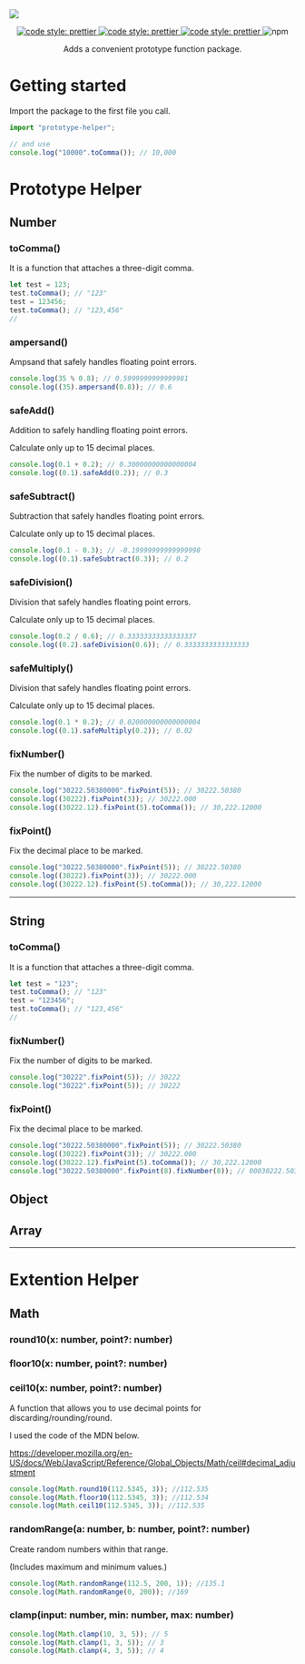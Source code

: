 <img src="https://capsule-render.vercel.app/api?type=waving&color=343a40&height=210&section=header&text=Typescript Prototype Helper&fontSize=50&fontAlignY=35&fontColor=adb5bd" />
<!-- <h1 align="center">Typescript Prototype Helper</h1> -->

<p align="center">
 <a href="https://github.com/prettier/prettier">
    <img alt="code style: prettier" src="https://img.shields.io/badge/code_style-prettier-ff69b4.svg?style=for-the-badge">
  </a>
 <a href="https://www.npmjs.com/package/prototype-helper">
    <img alt="code style: prettier" src="https://img.shields.io/npm/v/prototype-helper.svg?style=for-the-badge">
  </a>
 <a href="https://github.com/k22pr/prototype-helper/blob/master/LICENSE">
    <img alt="code style: prettier" src="https://img.shields.io/github/license/mashape/apistatus.svg?style=for-the-badge">
  </a>
  <img alt="npm" src="https://img.shields.io/npm/dm/prototype-helper?style=for-the-badge">
  <!-- <img alt="AppVeyor tests (compact)" src="https://img.shields.io/appveyor/tests/k22pr/prototype-helper?compact_message&style=for-the-badge"> -->
  
</p>
<p align="center">
Adds a convenient prototype function package.
</p>

# Getting started

Import the package to the first file you call.

```js
import "prototype-helper";

// and use
console.log("10000".toComma()); // 10,000
```

# Prototype Helper

## Number

### toComma()

It is a function that attaches a three-digit comma.

```ts
let test = 123;
test.toComma(); // "123"
test = 123456;
test.toComma(); // "123,456"
//
```

### ampersand()

Ampsand that safely handles floating point errors.

```ts
console.log(35 % 0.8); // 0.5999999999999981
console.log((35).ampersand(0.8)); // 0.6
```

### safeAdd()

Addition to safely handling floating point errors.

Calculate only up to 15 decimal places.

```ts
console.log(0.1 + 0.2); // 0.30000000000000004
console.log((0.1).safeAdd(0.2)); // 0.3
```

### safeSubtract()

Subtraction that safely handles floating point errors.

Calculate only up to 15 decimal places.

```ts
console.log(0.1 - 0.3); // -0.19999999999999998
console.log((0.1).safeSubtract(0.3)); // 0.2
```

### safeDivision()

Division that safely handles floating point errors.

Calculate only up to 15 decimal places.

```ts
console.log(0.2 / 0.6); // 0.33333333333333337
console.log((0.2).safeDivision(0.6)); // 0.3333333333333333
```

### safeMultiply()

Division that safely handles floating point errors.

Calculate only up to 15 decimal places.

```ts
console.log(0.1 * 0.2); // 0.020000000000000004
console.log((0.1).safeMultiply(0.2)); // 0.02
```

### fixNumber()

Fix the number of digits to be marked.

```ts
console.log("30222.50380000".fixPoint(5)); // 30222.50380
console.log((30222).fixPoint(3)); // 30222.000
console.log((30222.12).fixPoint(5).toComma()); // 30,222.12000
```

### fixPoint()

Fix the decimal place to be marked.

```ts
console.log("30222.50380000".fixPoint(5)); // 30222.50380
console.log((30222).fixPoint(3)); // 30222.000
console.log((30222.12).fixPoint(5).toComma()); // 30,222.12000
```

---

## String

### toComma()

It is a function that attaches a three-digit comma.

```ts
let test = "123";
test.toComma(); // "123"
test = "123456";
test.toComma(); // "123,456"
//
```

### fixNumber()

Fix the number of digits to be marked.

```ts
console.log("30222".fixPoint(5)); // 30222
console.log("30222".fixPoint(5)); // 30222
```

### fixPoint()

Fix the decimal place to be marked.

```ts
console.log("30222.50380000".fixPoint(5)); // 30222.50380
console.log((30222).fixPoint(3)); // 30222.000
console.log((30222.12).fixPoint(5).toComma()); // 30,222.12000
console.log("30222.50380000".fixPoint(8).fixNumber(8)); // 00030222.50380000
```

## Object

## Array

---

# Extention Helper

## Math

### round10(x: number, point?: number)

### floor10(x: number, point?: number)

### ceil10(x: number, point?: number)

A function that allows you to use decimal points for discarding/rounding/round.

I used the code of the MDN below.

https://developer.mozilla.org/en-US/docs/Web/JavaScript/Reference/Global_Objects/Math/ceil#decimal_adjustment

```ts
console.log(Math.round10(112.5345, 3)); //112.535
console.log(Math.floor10(112.5345, 3)); //112.534
console.log(Math.ceil10(112.5345, 3)); //112.535
```

### randomRange(a: number, b: number, point?: number)

Create random numbers within that range.

(Includes maximum and minimum values.)

```ts
console.log(Math.randomRange(112.5, 200, 1)); //135.1
console.log(Math.randomRange(0, 200)); //169
```

### clamp(input: number, min: number, max: number)

```ts
console.log(Math.clamp(10, 3, 5)); // 5
console.log(Math.clamp(1, 3, 5)); // 3
console.log(Math.clamp(4, 3, 5)); // 4
```
